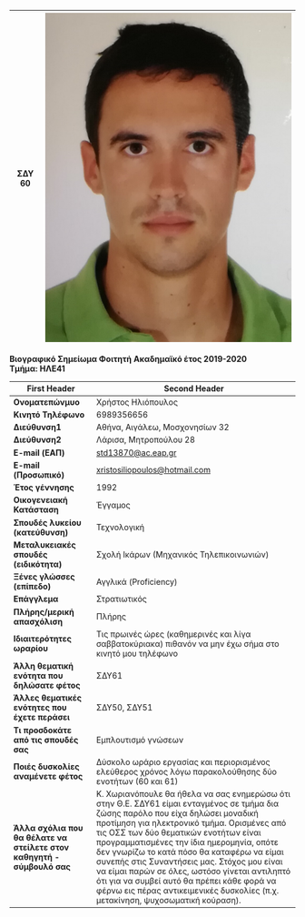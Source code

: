 **ΣΔΥ 60** | ![GitHub Logo](/resume/foto.png) 
------------ | -------------
**Βιογραφικό Σημείωμα Φοιτητή** 
**Ακαδημαϊκό έτος 2019-2020**  
**Τμήμα: ΗΛΕ41** 

First Header| Second Header
------------ | -------------
**Ονοματεπώνμυο** | Χρήστος Ηλιόπουλος
**Κινητό Τηλέφωνο** | 6989356656
**Διεύθυνση1** | Αθήνα, Αιγάλεω, Μοσχονησίων 32
**Διεύθυνση2** | Λάρισα, Μητροπούλου 28
**E-mail (ΕΑΠ)** | std13870@ac.eap.gr
**E-mail (Προσωπικό)** | xristosiliopoulos@hotmail.com
**Έτος γέννησης** | 1992
**Οικογενειακή Κατάσταση** | Έγγαμος
**Σπουδές λυκείου (κατεύθυνση)** | Τεχνολογική
**Μεταλυκειακές σπουδές (ειδικότητα)** | Σχολή Ικάρων (Μηχανικός Τηλεπικοινωνιών) 
**Ξένες γλώσσες (επίπεδο)** | Αγγλικά (Proficiency)
**Επάγγλεμα** | Στρατιωτικός
**Πλήρης/μερική απασχόλιση** | Πλήρης
**Ιδιαιτερότητες ωραρίου** | Τις πρωινές ώρες (καθημερινές και λίγα σαββατοκύριακα) πιθανόν να μην έχω σήμα στο κινητό μου τηλέφωνο
**Άλλη θεματική ενότητα που δηλώσατε φέτος** | ΣΔΥ61
**Άλλες θεματικές ενότητες που έχετε περάσει** | ΣΔΥ50, ΣΔΥ51
**Τι προσδοκάτε από τις σπουδές σας** | Εμπλουτισμό γνώσεων
**Ποιές δυσκολίες αναμένετε φέτος** | Δύσκολο ωράριο εργασίας και περιορισμένος ελεύθερος χρόνος λόγω παρακολούθησης δύο ενοτήτων (60 και 61)
**Άλλα σχόλια που θα θέλατε να στείλετε στον καθηγητή - σύμβουλό σας** | Κ. Χωριανόπουλε θα ήθελα να σας ενημερώσω ότι στην Θ.Ε. ΣΔΥ61 είμαι ενταγμένος σε τμήμα δια ζώσης παρόλο που είχα δηλώσει μοναδική προτίμηση για ηλεκτρονικό τμήμα. Ορισμένες από τις ΟΣΣ των δύο θεματικών ενοτήτων είναι προγραμματισμένες την ίδια ημερομηνία, οπότε δεν γνωρίζω το κατά πόσο θα καταφέρω να είμαι συνεπής στις Συναντήσεις μας. Στόχος μου είναι να είμαι παρών σε όλες, ωστόσο γίνεται αντιληπτό ότι για να συμβεί αυτό θα πρέπει κάθε φορά να φέρνω εις πέρας αντικειμενικές δυσκολίες (π.χ. μετακίνηση, ψυχοσωματική κούραση).


